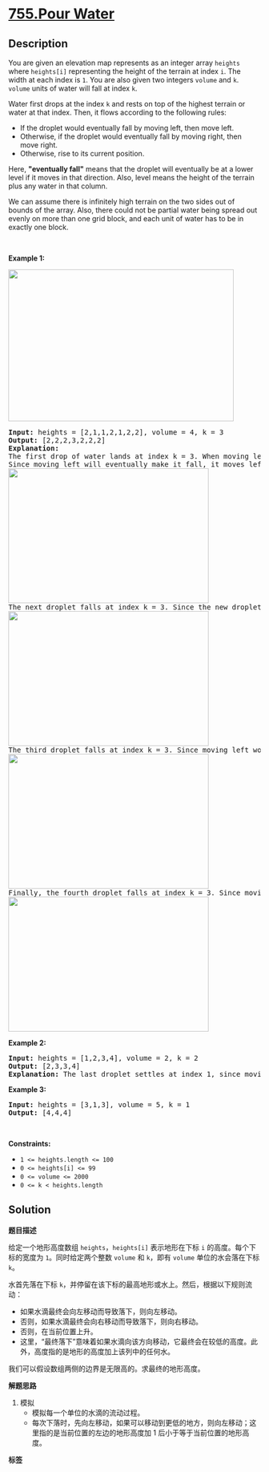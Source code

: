 # [755.Pour Water](https://leetcode.com/problems/pour-water/description/)

## Description

<p>You are given an elevation map represents as an integer array <code>heights</code> where <code>heights[i]</code> representing the height of the terrain at index <code>i</code>. The width at each index is <code>1</code>. You are also given two integers <code>volume</code> and <code>k</code>. <code>volume</code> units of water will fall at index <code>k</code>.</p>

<p>Water first drops at the index <code>k</code> and rests on top of the highest terrain or water at that index. Then, it flows according to the following rules:</p>

<ul>
  <li>If the droplet would eventually fall by moving left, then move left.</li>
  <li>Otherwise, if the droplet would eventually fall by moving right, then move right.</li>
  <li>Otherwise, rise to its current position.</li>
</ul>

<p>Here, <strong>&quot;eventually fall&quot;</strong> means that the droplet will eventually be at a lower level if it moves in that direction. Also, level means the height of the terrain plus any water in that column.</p>

<p>We can assume there is infinitely high terrain on the two sides out of bounds of the array. Also, there could not be partial water being spread out evenly on more than one grid block, and each unit of water has to be in exactly one block.</p>

<p>&nbsp;</p>
<p><strong class="example">Example 1:</strong></p>
<img alt="" src="https://fastly.jsdelivr.net/gh/doocs/leetcode@main/solution/0700-0799/0755.Pour%20Water/images/pour11-grid.jpg" style="width: 450px; height: 303px;" />
<pre>
<strong>Input:</strong> heights = [2,1,1,2,1,2,2], volume = 4, k = 3
<strong>Output:</strong> [2,2,2,3,2,2,2]
<strong>Explanation:</strong>
The first drop of water lands at index k = 3. When moving left or right, the water can only move to the same level or a lower level. (By level, we mean the total height of the terrain plus any water in that column.)
Since moving left will eventually make it fall, it moves left. (A droplet &quot;made to fall&quot; means go to a lower height than it was at previously.) Since moving left will not make it fall, it stays in place.
<img alt="" src="https://fastly.jsdelivr.net/gh/doocs/leetcode@main/solution/0700-0799/0755.Pour%20Water/images/pour12-grid.jpg" style="width: 400px; height: 269px;" />
The next droplet falls at index k = 3. Since the new droplet moving left will eventually make it fall, it moves left. Notice that the droplet still preferred to move left, even though it could move right (and moving right makes it fall quicker.)
<img alt="" src="https://fastly.jsdelivr.net/gh/doocs/leetcode@main/solution/0700-0799/0755.Pour%20Water/images/pour13-grid.jpg" style="width: 400px; height: 269px;" />
The third droplet falls at index k = 3. Since moving left would not eventually make it fall, it tries to move right. Since moving right would eventually make it fall, it moves right.
<img alt="" src="https://fastly.jsdelivr.net/gh/doocs/leetcode@main/solution/0700-0799/0755.Pour%20Water/images/pour14-grid.jpg" style="width: 400px; height: 269px;" />
Finally, the fourth droplet falls at index k = 3. Since moving left would not eventually make it fall, it tries to move right. Since moving right would not eventually make it fall, it stays in place.
<img alt="" src="https://fastly.jsdelivr.net/gh/doocs/leetcode@main/solution/0700-0799/0755.Pour%20Water/images/pour15-grid.jpg" style="width: 400px; height: 269px;" />
</pre>

<p><strong class="example">Example 2:</strong></p>

<pre>
<strong>Input:</strong> heights = [1,2,3,4], volume = 2, k = 2
<strong>Output:</strong> [2,3,3,4]
<strong>Explanation:</strong> The last droplet settles at index 1, since moving further left would not cause it to eventually fall to a lower height.
</pre>

<p><strong class="example">Example 3:</strong></p>

<pre>
<strong>Input:</strong> heights = [3,1,3], volume = 5, k = 1
<strong>Output:</strong> [4,4,4]
</pre>

<p>&nbsp;</p>
<p><strong>Constraints:</strong></p>

<ul>
  <li><code>1 &lt;= heights.length &lt;= 100</code></li>
  <li><code>0 &lt;= heights[i] &lt;= 99</code></li>
  <li><code>0 &lt;= volume &lt;= 2000</code></li>
  <li><code>0 &lt;= k &lt; heights.length</code></li>
</ul>

## Solution

**题目描述**

给定一个地形高度数组 `heights`，`heights[i]` 表示地形在下标 `i` 的高度。每个下标的宽度为 `1`。同时给定两个整数 `volume` 和 `k`，即有 `volume` 单位的水会落在下标 `k`。

水首先落在下标 `k`，并停留在该下标的最高地形或水上。然后，根据以下规则流动：

- 如果水滴最终会向左移动而导致落下，则向左移动。
- 否则，如果水滴最终会向右移动而导致落下，则向右移动。
- 否则，在当前位置上升。
- 这里，“最终落下”意味着如果水滴向该方向移动，它最终会在较低的高度。此外，高度指的是地形的高度加上该列中的任何水。

我们可以假设数组两侧的边界是无限高的。求最终的地形高度。

**解题思路**

1. 模拟
   - 模拟每一个单位的水滴的流动过程。
   - 每次下落时，先向左移动，如果可以移动到更低的地方，则向左移动；这里指的是当前位置的左边的地形高度加 1 后小于等于当前位置的地形高度。

**标签**
